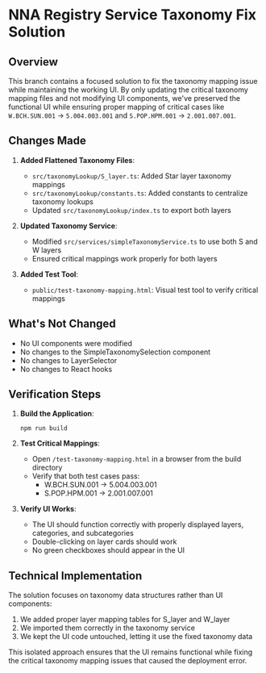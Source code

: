 # NNA Registry Service Taxonomy Fix Solution

## Overview

This branch contains a focused solution to fix the taxonomy mapping issue while maintaining the working UI. By only updating the critical taxonomy mapping files and not modifying UI components, we've preserved the functional UI while ensuring proper mapping of critical cases like `W.BCH.SUN.001` → `5.004.003.001` and `S.POP.HPM.001` → `2.001.007.001`.

## Changes Made

1. **Added Flattened Taxonomy Files**:
   - `src/taxonomyLookup/S_layer.ts`: Added Star layer taxonomy mappings 
   - `src/taxonomyLookup/constants.ts`: Added constants to centralize taxonomy lookups
   - Updated `src/taxonomyLookup/index.ts` to export both layers

2. **Updated Taxonomy Service**:
   - Modified `src/services/simpleTaxonomyService.ts` to use both S and W layers
   - Ensured critical mappings work properly for both layers

3. **Added Test Tool**:
   - `public/test-taxonomy-mapping.html`: Visual test tool to verify critical mappings

## What's Not Changed

- No UI components were modified
- No changes to the SimpleTaxonomySelection component
- No changes to LayerSelector
- No changes to React hooks

## Verification Steps

1. **Build the Application**:
   ```
   npm run build
   ```

2. **Test Critical Mappings**:
   - Open `/test-taxonomy-mapping.html` in a browser from the build directory
   - Verify that both test cases pass:
     - W.BCH.SUN.001 → 5.004.003.001
     - S.POP.HPM.001 → 2.001.007.001

3. **Verify UI Works**:
   - The UI should function correctly with properly displayed layers, categories, and subcategories
   - Double-clicking on layer cards should work
   - No green checkboxes should appear in the UI

## Technical Implementation

The solution focuses on taxonomy data structures rather than UI components:

1. We added proper layer mapping tables for S_layer and W_layer
2. We imported them correctly in the taxonomy service
3. We kept the UI code untouched, letting it use the fixed taxonomy data

This isolated approach ensures that the UI remains functional while fixing the critical taxonomy mapping issues that caused the deployment error.